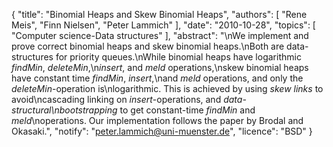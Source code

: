 {
    "title": "Binomial Heaps and Skew Binomial Heaps",
    "authors": [
        "Rene Meis",
        "Finn Nielsen",
        "Peter Lammich"
    ],
    "date": "2010-10-28",
    "topics": [
        "Computer science-Data structures"
    ],
    "abstract": "\nWe implement and prove correct binomial heaps and skew binomial heaps.\nBoth are data-structures for priority queues.\nWhile binomial heaps have logarithmic <em>findMin</em>, <em>deleteMin</em>,\n<em>insert</em>, and <em>meld</em> operations,\nskew binomial heaps have constant time <em>findMin</em>, <em>insert</em>,\nand <em>meld</em> operations, and only the <em>deleteMin</em>-operation is\nlogarithmic. This is achieved by using <em>skew links</em> to avoid\ncascading linking on <em>insert</em>-operations, and <em>data-structural\nbootstrapping</em> to get constant-time <em>findMin</em> and <em>meld</em>\noperations.  Our implementation follows the paper by Brodal and Okasaki.",
    "notify": "peter.lammich@uni-muenster.de",
    "licence": "BSD"
}